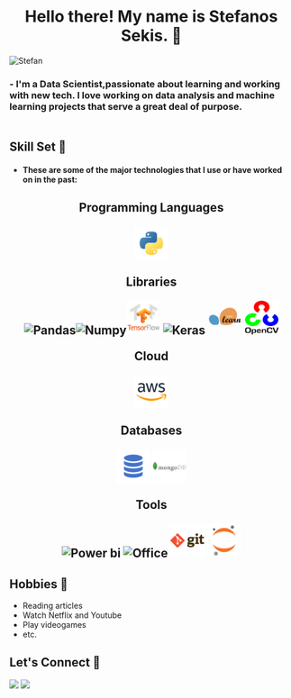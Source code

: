 <h1 align="center">Hello there! My name is Stefanos Sekis.  👋</h1>

<img title="Stefanos Sekis" alt="Stefan" width="200px" src="https://sdk.bitmoji.com/render/panel/ae0f10a5-f13e-4cc9-a4e0-3b2731527da1-7103dfb2-d342-49ae-be46-581e53ecc939-v1.png" />

<h3> - I'm a Data Scientist,passionate about learning and working with new tech. I love working on data analysis and machine learning projects 
that serve a great deal of purpose. <br/><br/<h3>

## Skill Set :muscle:
 - <h4>These are some of the major technologies that I use or have worked on in the past:<h4>

<h2 align="center">

**Programming Languages**

  <img title="Python" alt="Python" width="60px" src="https://raw.githubusercontent.com/github/explore/master/topics/python/python.png" />

 **Libraries**

  <img title="Pandas" alt="Pandas" width="60px" src="https://www.cilans.net/wp-content/uploads/2019/12/Python-Pandas-logo.png"><img title="Numpy" alt="Numpy" width="60px" src="https://user-images.githubusercontent.com/98330/63813335-20cd4b80-c8e2-11e9-9c04-e4dbf7285aa1.png"><img title="TensorFlow" alt="TensorFlow" width="60px" src="https://raw.githubusercontent.com/github/explore/master/topics/tensorflow/tensorflow.png"> <img title="Keras" alt="Keras" width="60px" src="https://upload.wikimedia.org/wikipedia/commons/thumb/a/ae/Keras_logo.svg/240px-Keras_logo.svg.png"> <img title="Scikit-Learn" alt="Scikit Learn" width="60px" src="https://raw.githubusercontent.com/github/explore/master/topics/scikit-learn/scikit-learn.png"> <img title="OpenCV" alt="OpenCV" width="60px" src="https://raw.githubusercontent.com/github/explore/master/topics/opencv/opencv.png">

**Cloud**

<img title="AWS" alt="AWS" width="60px" src="https://raw.githubusercontent.com/github/explore/main/topics/aws/aws.png">

**Databases**

<img title="SQL" alt="SQL" width="60px" src="https://raw.githubusercontent.com/github/explore/master/topics/sql/sql.png"> <img title="MongoDB" alt="MongoDB" width="60px" src="https://raw.githubusercontent.com/github/explore/master/topics/mongodb/mongodb.png">

**Tools**

 
<img title="Power bi" alt="Power bi" width="60px" src="https://iconape.com/wp-content/files/rf/85510/png/power-bi-1.png"> <img title="Office" alt="Office" width="60pxpx" src="https://iconape.com/wp-content/files/sz/121911/png/Microsoft_Office_icon__2019_.png"> <img title="git" alt="git" width="60pxpx" src="https://raw.githubusercontent.com/github/explore/master/topics/git/git.png"> <img title="Jupyter Notebook" alt="Jupyter" width="60pxpx" src="https://raw.githubusercontent.com/github/explore/master/topics/jupyter-notebook/jupyter-notebook.png"></h2>

## Hobbies 📅
- Reading articles 
- Watch Netflix and Youtube
- Play videogames
- etc.

## Let's Connect :handshake:

<a href="https://www.linkedin.com/in/stefanos-sekis/"><img src="https://cdn2.iconfinder.com/data/icons/social-media-2285/512/1_Linkedin_unofficial_colored_svg-128.png" width="60px"></a>  <a href="mailto:schekies@outlook.com.gr"><img src="https://iconape.com/wp-content/files/ra/85454/png/outlook-1.png" width="60px"></a>




<!---
Stefsek/Stefsek is a ✨ special ✨ repository because its `README.md` (this file) appears on your GitHub profile.
You can click the Preview link to take a look at your changes.
--->
